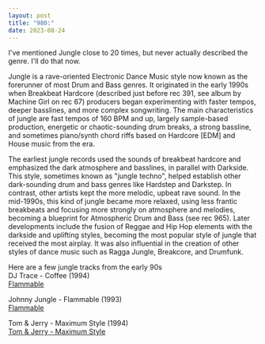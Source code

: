 ```yaml
---
layout: post
title: "980:"
date: 2023-08-24
---
```


I've mentioned Jungle close to 20 times, but never actually described the genre. I'll do that now.

Jungle is a rave-oriented Electronic Dance Music style now known as the forerunner of most Drum and Bass genres. It originated in the early 1990s when Breakbeat Hardcore (described just before rec 391, see album by Machine Girl on rec 67\) producers began experimenting with faster tempos, deeper basslines, and more complex songwriting. The main characteristics of jungle are fast tempos of 160 BPM and up, largely sample-based production, energetic or chaotic-sounding drum breaks, a strong bassline, and sometimes piano/synth chord riffs based on Hardcore \[EDM\] and House music from the era.

The earliest jungle records used the sounds of breakbeat hardcore and emphasized the dark atmosphere and basslines, in parallel with Darkside. This style, sometimes known as "jungle techno", helped establish other dark-sounding drum and bass genres like Hardstep and Darkstep. In contrast, other artists kept the more melodic, upbeat rave sound. In the mid-1990s, this kind of jungle became more relaxed, using less frantic breakbeats and focusing more strongly on atmosphere and melodies, becoming a blueprint for Atmospheric Drum and Bass (see rec 965). Later developments include the fusion of Reggae and Hip Hop elements with the darkside and uplifting styles, becoming the most popular style of jungle that received the most airplay. It was also influential in the creation of other styles of dance music such as Ragga Jungle, Breakcore, and Drumfunk.

Here are a few jungle tracks from the early 90s  
DJ Trace \- Coffee (1994)  
[Flammable](https://youtu.be/vPnfylSTo5I)

Johnny Jungle \- Flammable (1993)  
[Flammable](https://youtu.be/vPnfylSTo5I)

Tom & Jerry \- Maximum Style (1994)  
[Tom & Jerry \- Maximum Style](https://youtu.be/23A6OnGlSlU)
